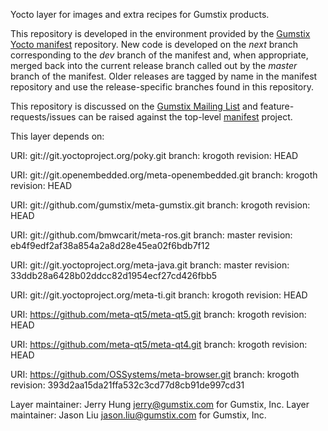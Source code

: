 Yocto layer for images and extra recipes for Gumstix products.

This repository is developed in the environment provided by the
[Gumstix Yocto manifest][yocto-manifest] repository.  New code is
developed on the *next* branch corresponding to the *dev* branch of the
manifest and, when appropriate, merged back into the current release
branch called out by the *master* branch of the manifest. Older
releases are tagged by name in the manifest repository and use the
release-specific branches found in this repository.

This repository is discussed on the [Gumstix Mailing List][mailing-list]
and feature-requests/issues can be raised against the top-level
[manifest][yocto-manifest] project.

[yocto-manifest]: https://github.com/gumstix/yocto-manifest
[mailing-list]: https://lists.sourceforge.net/lists/listinfo/gumstix-users

This layer depends on:

URI: git://git.yoctoproject.org/poky.git
branch: krogoth
revision: HEAD

URI: git://git.openembedded.org/meta-openembedded.git
branch: krogoth
revision: HEAD

URI: git://github.com/gumstix/meta-gumstix.git
branch: krogoth
revision: HEAD

URI: git://github.com/bmwcarit/meta-ros.git
branch: master
revision: eb4f9edf2af38a854a2a8d28e45ea02f6bdb7f12

URI: git://git.yoctoproject.org/meta-java.git
branch: master
revision: 33ddb28a6428b02ddcc82d1954ecf27cd426fbb5

URI: git://git.yoctoproject.org/meta-ti.git
branch: krogoth
revision: HEAD

URI: https://github.com/meta-qt5/meta-qt5.git
branch: krogoth
revision: HEAD

URI: https://github.com/meta-qt5/meta-qt4.git
branch: krogoth
revision: HEAD

URI: https://github.com/OSSystems/meta-browser.git
branch: krogoth
revision: 393d2aa15da21ffa532c3cd77d8cb91de997cd31

Layer maintainer: Jerry Hung <jerry@gumstix.com> for Gumstix, Inc.
Layer maintainer: Jason Liu <jason.liu@gumstix.com> for Gumstix, Inc.
